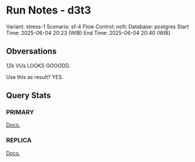 # Run Notes - d3t3

Variant: stress-1
Scenario: sf-4
Flow Control: nofc
Database: postgres
Start Time: 2025-06-04 20:23 (WIB)
End Time: 2025-06-04 20:40 (WIB)

## Obversations

12k VUs LOOKS GOOODD.

Use this as result? YES.

## Query Stats

### PRIMARY

[Docs.](https://docs.google.com/document/d/1rj45qdELpcqV3C6I02iiYcUFBnlvfXsJQbqVG-l0vws/edit?tab=t.0)

### REPLICA

[Docs.](https://docs.google.com/document/d/1rj45qdELpcqV3C6I02iiYcUFBnlvfXsJQbqVG-l0vws/edit?tab=t.0)
